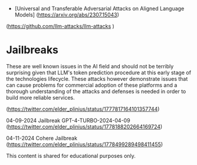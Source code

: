 - [Universal and Transferable Adversarial Attacks on Aligned Language Models] (https://arxiv.org/abs/2307.15043)


(https://github.com/llm-attacks/llm-attacks
)

# Jailbreaks

These are well known issues in the AI field and should not be terribly surprising given that LLM's token prediction procedure at this early stage of the technologies lifecycle. These attacks however demonstrate issues that can cause problems for commercial adoption of these platforms and a thorough understanding of the attacks and defenses is needed in order to build more reliable services.

(https://twitter.com/elder_plinius/status/1777817164101357744)

04-09-2024 Jailbreak GPT-4-TURBO-2024-04-09 (https://twitter.com/elder_plinius/status/1778188202664169724)

04-11-2024 Cohere Jailbreak (https://twitter.com/elder_plinius/status/1778499289498411455)


This content is shared for educational purposes only.